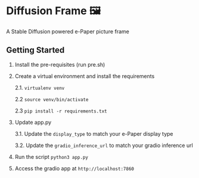 # Diffusion Frame 🖼️    
A Stable Diffusion powered e-Paper picture frame

## Getting Started

1. Install the pre-requisites (run pre.sh)
2. Create a virtual environment and install the requirements
   
   2.1. `virtualenv venv`

   2.2 `source venv/bin/activate`

   2.3 `pip install -r requirements.txt`
3. Update app.py

    3.1. Update the `display_type` to match your e-Paper display type
    
    3.2. Update the `gradio_inference_url` to match your gradio inference url
3. Run the script `python3 app.py`
4. Access the gradio app at `http://localhost:7860`